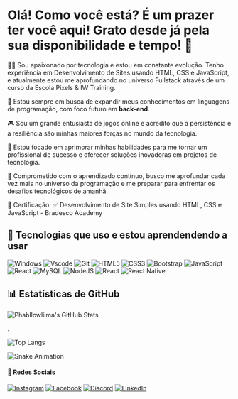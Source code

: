 # Olá! Como você está? É um prazer ter você aqui! Grato desde já pela sua disponibilidade e tempo! 🙏

👨‍💻 Sou apaixonado por tecnologia e estou em constante evolução. Tenho experiência em Desenvolvimento de Sites usando HTML, CSS e JavaScript, e atualmente estou me aprofundando no universo Fullstack através de um curso da Escola Pixels & IW Training.

📘 Estou sempre em busca de expandir meus conhecimentos em linguagens de programação, com foco futuro em **back-end**.

🎮 Sou um grande entusiasta de jogos online e acredito que a persistência e a resiliência são minhas maiores forças no mundo da tecnologia.

💼 Estou focado em aprimorar minhas habilidades para me tornar um profissional de sucesso e oferecer soluções inovadoras em projetos de tecnologia.

🌟 Comprometido com o aprendizado contínuo, busco me aprofundar cada vez mais no universo da programação e me preparar para enfrentar os desafios tecnológicos de amanhã.

📜 Certificação:
✅ Desenvolvimento de Site Simples usando HTML, CSS e JavaScript - Bradesco Academy

## 🚀 Tecnologias que uso e estou aprendendendo a usar

![Windows](https://img.shields.io/badge/Windows-000?style=for-the-badge&logo=windows&logoColor=2CA5E0)
![Vscode](https://img.shields.io/badge/Vscode-007ACC?style=for-the-badge&logo=visual-studio-code&logoColor=white)
![Git](https://img.shields.io/badge/GIT-E44C30?style=for-the-badge&logo=git&logoColor=white)
![HTML5](https://img.shields.io/badge/HTML5-%23E34F26.svg?style=for-the-badge&logo=html5&logoColor=white) 
![CSS3](https://img.shields.io/badge/CSS3-%231572B6.svg?style=for-the-badge&logo=css3&logoColor=white) 
![Bootstrap](https://img.shields.io/badge/Bootstrap-%238C7EE9.svg?style=for-the-badge&logo=bootstrap&logoColor=white)
![JavaScript](https://img.shields.io/badge/JavaScript-%23F7DF1E.svg?style=for-the-badge&logo=javascript&logoColor=black)
![React](https://img.shields.io/badge/React-%2300B5C9.svg?style=for-the-badge&logo=react&logoColor=white)
![MySQL](https://img.shields.io/badge/MySQL-00000F?style=for-the-badge&logo=mysql&logoColor=white)
![NodeJS](https://img.shields.io/badge/node.js-6DA55F?style=for-the-badge&logo=node.js&logoColor=white)
![React](https://img.shields.io/badge/React-20232A?style=for-the-badge&logo=react&logoColor=61DAFB)
![React Native](https://img.shields.io/badge/React_Native-20232A?style=for-the-badge&logo=react&logoColor=61DAFB)



## 📊 Estatísticas de GitHub

![Phabllowliima's GitHub Stats](https://github-readme-stats.vercel.app/api?username=phablowliima&show_icons=true&hide_title=true&hide=prs&count_private=true&theme=radical)

.

![Top Langs](https://github-readme-stats-git-masterrstaa-rickstaa.vercel.app/api/top-langs/?username=phablowliima&layout=compact&bg_color=000&border_color=30A3DC&title_color=E94D5F&text_color=FFF)


![Snake Animation](https://github.com/phablowliima/phablowliima/blob/output/github-contribution-grid-snake.svg)

#### 🛜 Redes Sociais
[![Instagram](https://img.shields.io/badge/-Instagram-%23E4405F?style=for-the-badge&logo=instagram&logoColor=white)](https://www.instagram.com/phablowliima/)
[![Facebook](https://img.shields.io/badge/Facebook-1877F2?style=for-the-badge&logo=facebook&logoColor=white)](https://www.facebook.com/phablowliima/)
[![Discord](https://img.shields.io/badge/Discord-7289DA?style=for-the-badge&logo=discord&logoColor=white)](https://discord.com/channels/@phabllow/)
[![LinkedIn](https://img.shields.io/badge/LinkedIn-0077B5?style=for-the-badge&logo=linkedin&logoColor=white)](https://www.linkedin.com/in/phablow-liima-a8b855155/)
